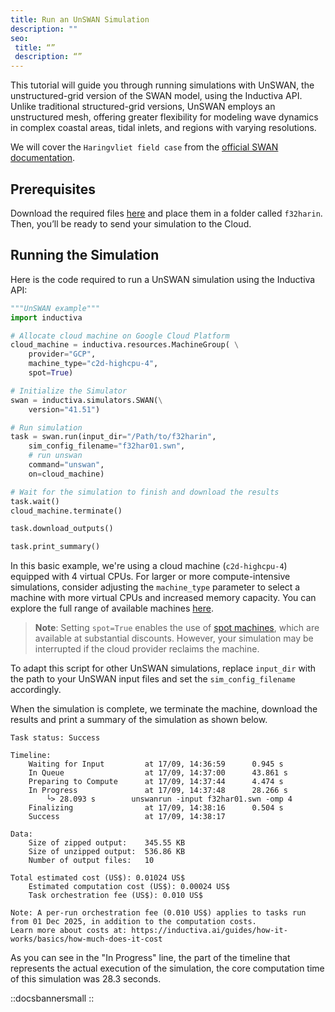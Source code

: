 ```yaml
---
title: Run an UnSWAN Simulation
description: ""
seo:
 title: “”
 description: “”
---
```


This tutorial will guide you through running simulations with UnSWAN, the unstructured-grid version of
the SWAN model, using the Inductiva API. Unlike traditional structured-grid versions, UnSWAN employs
an unstructured mesh, offering greater flexibility for modeling wave dynamics in complex coastal
areas, tidal inlets, and regions with varying resolutions.

We will cover the `Haringvliet field case` from the [official SWAN documentation](https://swanmodel.sourceforge.io/download/download.htm).

## Prerequisites
Download the required files [here](https://swanmodel.sourceforge.io/download/zip/f32harin.tar.gz) and place them in a folder called `f32harin`. Then, you’ll be ready to send your simulation to the Cloud.

## Running the Simulation
Here is the code required to run a UnSWAN simulation using the Inductiva API:

```python
"""UnSWAN example"""
import inductiva

# Allocate cloud machine on Google Cloud Platform
cloud_machine = inductiva.resources.MachineGroup( \
    provider="GCP",
    machine_type="c2d-highcpu-4",
	spot=True)

# Initialize the Simulator
swan = inductiva.simulators.SWAN(\
    version="41.51")

# Run simulation
task = swan.run(input_dir="/Path/to/f32harin",
    sim_config_filename="f32har01.swn",
	# run unswan
	command="unswan",
    on=cloud_machine)

# Wait for the simulation to finish and download the results
task.wait()
cloud_machine.terminate()

task.download_outputs()

task.print_summary()
```

In this basic example, we're using a cloud machine (`c2d-highcpu-4`) equipped with 4 virtual CPUs.
For larger or more compute-intensive simulations, consider adjusting the `machine_type` parameter to select
a machine with more virtual CPUs and increased memory capacity. You can explore the full range of available machines [here](https://console.inductiva.ai/machine-groups/instance-types).

> **Note**: Setting `spot=True` enables the use of [spot machines](/how-it-works/machines/spot-machines.md), which are available at substantial discounts.
> However, your simulation may be interrupted if the cloud provider reclaims the machine.

To adapt this script for other UnSWAN simulations, replace `input_dir` with the
path to your UnSWAN input files and set the `sim_config_filename` accordingly.

When the simulation is complete, we terminate the machine, download the results and print a summary of the simulation as shown below.

```
Task status: Success

Timeline:
	Waiting for Input         at 17/09, 14:36:59      0.945 s
	In Queue                  at 17/09, 14:37:00      43.861 s
	Preparing to Compute      at 17/09, 14:37:44      4.474 s
	In Progress               at 17/09, 14:37:48      28.266 s
		└> 28.093 s        unswanrun -input f32har01.swn -omp 4
	Finalizing                at 17/09, 14:38:16      0.504 s
	Success                   at 17/09, 14:38:17

Data:
	Size of zipped output:    345.55 KB
	Size of unzipped output:  536.86 KB
	Number of output files:   10

Total estimated cost (US$): 0.01024 US$
	Estimated computation cost (US$): 0.00024 US$
	Task orchestration fee (US$): 0.010 US$

Note: A per-run orchestration fee (0.010 US$) applies to tasks run from 01 Dec 2025, in addition to the computation costs.
Learn more about costs at: https://inductiva.ai/guides/how-it-works/basics/how-much-does-it-cost
```

As you can see in the "In Progress" line, the part of the timeline that represents the actual execution of the simulation,
the core computation time of this simulation was 28.3 seconds.

::docsbannersmall
::


